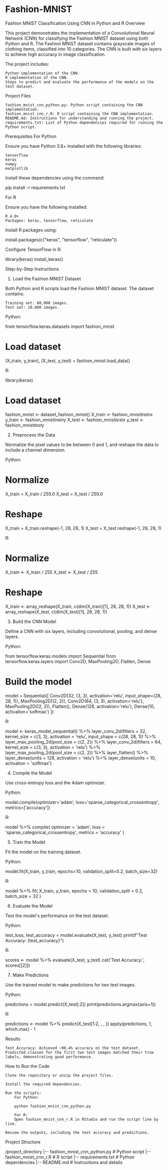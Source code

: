 # Fashion-MNIST
Fashion MNIST Classification Using CNN in Python and R
Overview

This project demonstrates the implementation of a Convolutional Neural Network (CNN) for classifying the Fashion MNIST dataset using both Python and R. The Fashion MNIST dataset contains grayscale images of clothing items, classified into 10 categories. The CNN is built with six layers to achieve high accuracy in image classification.

The project includes:

    Python implementation of the CNN.
    R implementation of the CNN.
    Steps to predict and evaluate the performance of the models on the test dataset.

Project Files

    fashion_mnist_cnn_python.py: Python script containing the CNN implementation.
    fashion_mnist_cnn_r.R: R script containing the CNN implementation.
    README.md: Instructions for understanding and running the project.
    requirements.txt: List of Python dependencies required for running the Python script.

Prerequisites
For Python

Ensure you have Python 3.8+ installed with the following libraries:

    tensorflow
    keras
    numpy
    matplotlib

Install these dependencies using the command:

pip install -r requirements.txt

For R

Ensure you have the following installed:

    R 4.0+
    Packages: keras, tensorflow, reticulate

Install R packages using:

install.packages(c("keras", "tensorflow", "reticulate"))

Configure TensorFlow in R:

library(keras)
install_keras()

Step-by-Step Instructions
1. Load the Fashion MNIST Dataset

Both Python and R scripts load the Fashion MNIST dataset. The dataset contains:

    Training set: 60,000 images.
    Test set: 10,000 images.

Python:

from tensorflow.keras.datasets import fashion_mnist

# Load dataset
(X_train, y_train), (X_test, y_test) = fashion_mnist.load_data()

R:

library(keras)

# Load dataset
fashion_mnist <- dataset_fashion_mnist()
X_train <- fashion_mnist$train$x
y_train <- fashion_mnist$train$y
X_test <- fashion_mnist$test$x
y_test <- fashion_mnist$test$y

2. Preprocess the Data

Normalize the pixel values to be between 0 and 1, and reshape the data to include a channel dimension.

Python:

# Normalize
X_train = X_train / 255.0
X_test = X_test / 255.0

# Reshape
X_train = X_train.reshape(-1, 28, 28, 1)
X_test = X_test.reshape(-1, 28, 28, 1)

R:

# Normalize
X_train <- X_train / 255
X_test <- X_test / 255

# Reshape
X_train <- array_reshape(X_train, c(dim(X_train)[1], 28, 28, 1))
X_test <- array_reshape(X_test, c(dim(X_test)[1], 28, 28, 1))

3. Build the CNN Model

Define a CNN with six layers, including convolutional, pooling, and dense layers.

Python:

from tensorflow.keras.models import Sequential
from tensorflow.keras.layers import Conv2D, MaxPooling2D, Flatten, Dense

# Build the model
model = Sequential([
    Conv2D(32, (3, 3), activation='relu', input_shape=(28, 28, 1)),
    MaxPooling2D((2, 2)),
    Conv2D(64, (3, 3), activation='relu'),
    MaxPooling2D((2, 2)),
    Flatten(),
    Dense(128, activation='relu'),
    Dense(10, activation='softmax')
])

R:

model <- keras_model_sequential() %>%
  layer_conv_2d(filters = 32, kernel_size = c(3, 3), activation = 'relu', input_shape = c(28, 28, 1)) %>%
  layer_max_pooling_2d(pool_size = c(2, 2)) %>%
  layer_conv_2d(filters = 64, kernel_size = c(3, 3), activation = 'relu') %>%
  layer_max_pooling_2d(pool_size = c(2, 2)) %>%
  layer_flatten() %>%
  layer_dense(units = 128, activation = 'relu') %>%
  layer_dense(units = 10, activation = 'softmax')

4. Compile the Model

Use cross-entropy loss and the Adam optimizer.

Python:

model.compile(optimizer='adam', loss='sparse_categorical_crossentropy', metrics=['accuracy'])

R:

model %>% compile(
  optimizer = 'adam',
  loss = 'sparse_categorical_crossentropy',
  metrics = 'accuracy'
)

5. Train the Model

Fit the model on the training dataset.

Python:

model.fit(X_train, y_train, epochs=10, validation_split=0.2, batch_size=32)

R:

model %>% fit(
  X_train, y_train,
  epochs = 10, validation_split = 0.2, batch_size = 32
)

6. Evaluate the Model

Test the model's performance on the test dataset.

Python:

test_loss, test_accuracy = model.evaluate(X_test, y_test)
print(f"Test Accuracy: {test_accuracy}")

R:

scores <- model %>% evaluate(X_test, y_test)
cat('Test Accuracy:', scores[[2]])

7. Make Predictions

Use the trained model to make predictions for two test images.

Python:

predictions = model.predict(X_test[:2])
print(predictions.argmax(axis=1))

R:

predictions <- model %>% predict(X_test[1:2, , , ])
apply(predictions, 1, which.max) - 1

Results

    Test Accuracy: Achieved ~90.4% accuracy on the test dataset.
    Predicted classes for the first two test images matched their true labels, demonstrating good performance.

How to Run the Code

    Clone the repository or unzip the project files.

    Install the required dependencies.

    Run the scripts:
        For Python:

        python fashion_mnist_cnn_python.py

        For R:
        Open fashion_mnist_cnn_r.R in RStudio and run the script line by line.

    Review the outputs, including the test accuracy and predictions.

Project Structure

/project_directory
|-- fashion_mnist_cnn_python.py   # Python script
|-- fashion_mnist_cnn_r.R         # R script
|-- requirements.txt              # Python dependencies
|-- README.md                     # Instructions and details

